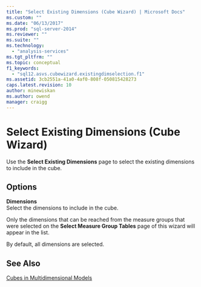 ```yaml
---
title: "Select Existing Dimensions (Cube Wizard) | Microsoft Docs"
ms.custom: ""
ms.date: "06/13/2017"
ms.prod: "sql-server-2014"
ms.reviewer: ""
ms.suite: ""
ms.technology: 
  - "analysis-services"
ms.tgt_pltfrm: ""
ms.topic: conceptual
f1_keywords: 
  - "sql12.asvs.cubewizard.existingdimselection.f1"
ms.assetid: 3cb2551a-41a0-4af0-808f-050815428273
caps.latest.revision: 10
author: minewiskan
ms.author: owend
manager: craigg
---
```

# Select Existing Dimensions (Cube Wizard)
  Use the **Select Existing Dimensions** page to select the existing dimensions to include in the cube.  
  
## Options  
 **Dimensions**  
 Select the dimensions to include in the cube.  
  
 Only the dimensions that can be reached from the measure groups that were selected on the **Select Measure Group Tables** page of this wizard will appear in the list.  
  
 By default, all dimensions are selected.  
  
## See Also  
 [Cubes in Multidimensional Models](multidimensional-models/cubes-in-multidimensional-models.md)  
  
  
